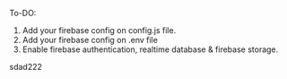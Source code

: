 
To-DO:

1. Add your firebase config on config.js file.
1. Add your firebase config on .env file
2. Enable firebase authentication, realtime database & firebase storage.


sdad222
